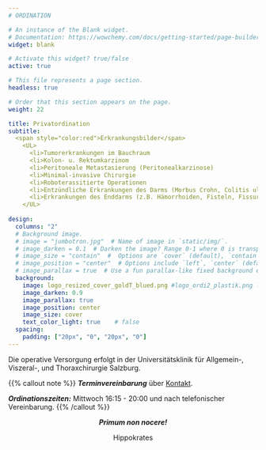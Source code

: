 ```yaml
---
# ORDINATION

# An instance of the Blank widget.
# Documentation: https://wowchemy.com/docs/getting-started/page-builder/
widget: blank

# Activate this widget? true/false
active: true

# This file represents a page section.
headless: true

# Order that this section appears on the page.
weight: 22

title: Privatordination
subtitle: 
  <span style="color:red">Erkrankungsbilder</span> 
    <UL>
      <li>Tumorerkrankungen im Bauchraum
      <li>Kolon- u. Rektumkarzinom
      <li>Peritoneale Metastasierung (Peritonealkarzinose)
      <li>Minimal-invasive Chirurgie
      <li>Roboterassitierte Operationen
      <li>Entzündliche Erkrankungen des Darms (Morbus Crohn, Colitis ulcerosa, Divertikulitis)
      <li>Erkrankungen des Enddarms (z.B. Hämorrhoiden, Fisteln, Fissuren)
    </UL>
  
design:
  columns: "2"
  # Background image.
  # image = "jumbotron.jpg"  # Name of image in `static/img/`.
  # image_darken = 0.1  # Darken the image? Range 0-1 where 0 is transparent and 1 is opaque.
  # image_size = "contain"  #  Options are `cover` (default), `contain`, or `actual` size.
  # image_position = "center"  # Options include `left`, `center` (default), or `right`.
  # image_parallax = true  # Use a fun parallax-like fixed background effect? true/false
  background:
    image: logo_resized_cover_goldT_blued.png #logo_ordi2_plastik.png logo_ordi1_blau_T_weiss.png
    image_darken: 0.9
    image_parallax: true
    image_position: center
    image_size: cover
    text_color_light: true    # false
  spacing:
    padding: ["20px", "0", "20px", "0"]
---
```


<p></p>

Die operative Versorgung erfolgt in der Universitätsklinik für Allgemein-, Viszeral-, und Thoraxchirurgie Salzburg. 

{{% callout note %}}
**_Terminvereinbarung_** über [Kontakt](#contact). 

**_Ordinationszeiten:_** Mittwoch 16:15 - 20:00 und nach telefonischer Vereinbarung. 
{{% /callout %}}

<div style="text-align:center;">  

**_Primum non nocere!_** 

Hippokrates
</div>


